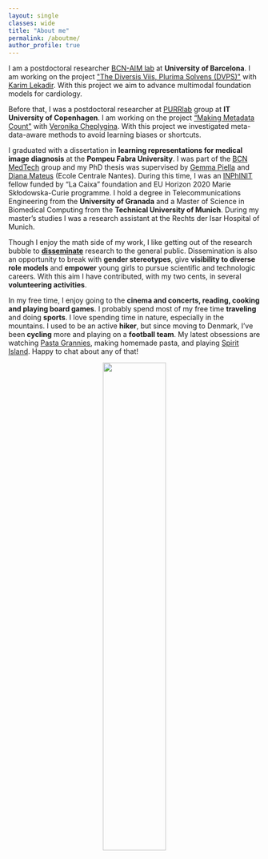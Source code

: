 ```yaml
---
layout: single
classes: wide
title: "About me"
permalink: /aboutme/
author_profile: true
---
```

I am a postdoctoral researcher [BCN-AIM lab](https://www.bcn-aim.org/) at **University of Barcelona**. I am working on the project ["The Diversis Viis, Plurima Solvens (DVPS)"](https://www.bcn-aim.org/dvps/) with [Karim Lekadir](https://www.bcn-aim.org/about-us/the-team/). With this project we aim to advance multimodal foundation models for cardiology.

Before that, I was a postdoctoral researcher at [PURRlab](https://purrlab.github.io/) group at **IT University of Copenhagen**. I am working on the project [“Making Metadata Count"](https://ameliajimenez.github.io/portfolio/portfolio-4) with [Veronika Cheplygina](https://veronikach.com/). With this project we investigated meta-data-aware methods to avoid learning biases or shortcuts.

I graduated with a dissertation in **learning representations for medical image diagnosis** at the **Pompeu Fabra University**. I was part of the [BCN MedTech](https://www.upf.edu/web/bcn-medtech/) group and my PhD thesis was supervised by [Gemma Piella](https://www.upf.edu/web/simbiosys/entry/-/-/37215/adscripcion/gemma-piella) and [Diana Mateus](https://www.ls2n.fr/annuaire/Diana%20MATEUS/) (Ecole Centrale Nantes). During this time, I was an [INPhINIT](https://fundacionlacaixa.org/en/inphinit-doctoral-fellowships-call) fellow funded by “La Caixa” foundation and EU Horizon 2020 Marie Skłodowska-Curie programme. I hold a degree in Telecommunications Engineering from the **University of Granada** and a Master of Science in Biomedical Computing from the **Technical University of Munich**. During my master’s studies I was a research assistant at the Rechts der Isar Hospital of Munich.

Though I enjoy the math side of my work, I like getting out of the research bubble to **[disseminate](https://ameliajimenez.github.io/outreach/)** research to the general public. Dissemination is also an opportunity to break with **gender stereotypes**, give **visibility to diverse role models** and **empower** young girls to pursue scientific and technologic careers. With this aim I have contributed, with my two cents, in several **volunteering activities**.

In my free time, I enjoy going to the **cinema and concerts, reading, cooking and playing board games**. I probably spend most of my free time **traveling** and doing **sports**. I love spending time in nature, especially in the mountains. I used to be an active **hiker**, but since moving to Denmark, I’ve been **cycling** more and playing on a **football team**. My latest obsessions are watching [Pasta Grannies](https://www.youtube.com/@pastagrannies), making homemade pasta, and playing [Spirit Island](https://boardgamegeek.com/boardgame/162886/spirit-island). Happy to chat about any of that!

<p align="center"><img width="50%" src="../images/travessa-montseny.jpg"  /></p>
